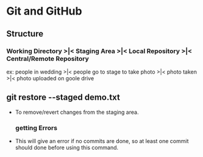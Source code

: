 # Git and GitHub
## Structure
### Working Directory  >|<  Staging Area  >|<  Local Repository  >|<  Central/Remote Repository
ex: people in wedding >|< people go to stage to take photo >|< photo taken >|< photo uploaded on goole drive

## git restore --staged demo.txt
* To remove/revert changes from the staging area.
  ### getting Errors
* This will give an error if no commits are done, so at least one commit should done before using this command.

## 
